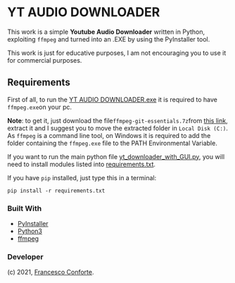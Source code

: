 # YT AUDIO DOWNLOADER

This work is a simple **Youtube Audio Downloader** written in Python, exploiting `ffmpeg` and turned into an .EXE by using the PyInstaller tool.

This work is just for educative purposes, I am not encouraging you to use it for commercial purposes.

## **Requirements**

First of all, to run the [YT AUDIO DOWNLOADER.exe](https://github.com/francecon/YT-AUDIO-DOWNLOADER/blob/main/YT%20AUDIO%20DOWNLOADER.exe) it is required to have `ffmpeg.exe`on your pc.

**Note**: to get it, just download the file`ffmpeg-git-essentials.7z`from [this link](https://www.gyan.dev/ffmpeg/builds/ffmpeg-git-essentials.7z), extract it and I suggest you to move the extracted folder in `Local Disk (C:)`. As `ffmpeg` is a command line tool, on Windows it is required to add the folder containing the `ffmpeg.exe` file to the PATH Environmental Variable.

If you want to run the main python file [yt_downloader_with_GUI.py](https://github.com/francecon/YT-AUDIO-DOWNLOADER/blob/main/yt_downloader_with_GUI.py), you will need to install modules listed into [requirements.txt](https://github.com/francecon/YT-AUDIO-DOWNLOADER/blob/main/requirements.txt).

If you have `pip` installed, just type this in a terminal:

```shell
pip install -r requirements.txt
```

### Built With

* [PyInstaller](https://www.pyinstaller.org/)
* [Python3](https://www.python.org/download/releases/3.0/)
* [ffmpeg](https://ffmpeg.org/)

### Developer

(c) 2021, [Francesco Conforte](https://github.com/francecon/).
